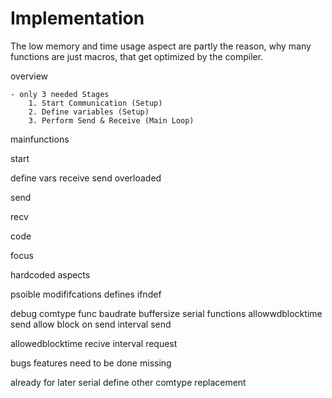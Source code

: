 # Implementation

The low memory and time usage aspect are partly the reason, why many functions are just macros, that get optimized by the compiler.

overview

    - only 3 needed Stages
        1. Start Communication (Setup)
        2. Define variables (Setup)
        3. Perform Send & Receive (Main Loop)

mainfunctions

start

define vars
receive
send overloaded


send

recv

code

focus

hardcoded aspects




psoible modififcations
defines ifndef

debug
comtype func
baudrate
buffersize
serial functions
allowwdblocktime send
allow block on send
interval send

allowedblocktime recive
interval request





bugs
features
need to be done
missing


already for later
serial define
other comtype replacement
